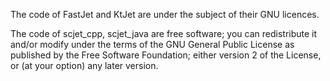 The code of FastJet and KtJet are under the subject of their GNU licences.

The code of scjet_cpp, scjet_java are free software; you can redistribute it and/or modify
under the terms of the GNU General Public License as published by the Free Software Foundation; either version 2 of the License, or (at your option) any later version.
